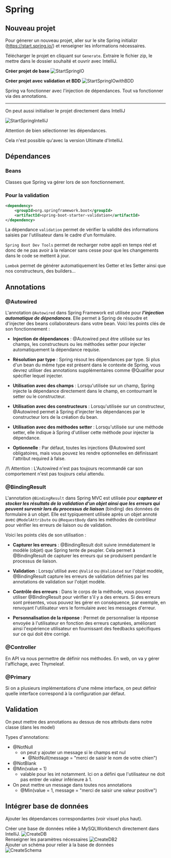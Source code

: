 # Spring

## Nouveau projet

Pour génerer un nouveau projet, aller sur le site Spring initializr (https://start.spring.io/) et renseigner les informations nécessaires. 

Télécharger le projet en cliquant sur `Generate`.
Extraire le fichier zip, le mettre dans le dossier souhaité et ouvrir avec IntelliJ.

**Créer projet de base**
![StartSpringIO](./GénérerProjetSpring.jpg)

**Créer projet avec validation et BDD**
![StartSpringIOwithBDD](./GénérerProjetSpring%20avec%20BDD.jpg)

Spring va fonctionner avec l'injection de dépendances. 
Tout va fonctionner via des annotations.

---
On peut aussi initialiser le projet directement dans IntelliJ

![StartSpringIntelliJ](./SpringInitializerIntelliJ.png)

Attention de bien sélectionner les dépendances. 

Cela n'est possible qu'avec la version Ultimate d'IntelliJ.

## Dépendances

### Beans

Classes que Spring va gérer lors de son fonctionnement.

### Pour la validation

```xml
<dependency>
    <groupId>org.springframework.boot</groupId>
    <artifactId>spring-boot-starter-validation</artifactId>
</dependency>
```

La dépendance `validation` permet de vérifier la validité des informations saisies par l'utilisateur dans le cadre d'un formulaire.

`Spring Boot Dev Tools` permet de recharger notre appli en temps réel et donc de ne pas avoir à la relancer sans cesse pour que les changements dans le code se mettent à jour.

`Lombok` permet de générer automatiquement les Getter et les Setter ainsi que nos constructeurs, des builders...

## Annotations
### @Autowired

L'annotation `@Autowired` dans Spring Framework est utilisée pour ***l'injection automatique de dépendances***. Elle permet à Spring de résoudre et d'injecter des beans collaborateurs dans votre bean. Voici les points clés de son fonctionnement :

- **Injection de dépendances** : @Autowired peut être utilisée sur les champs, les constructeurs ou les méthodes setter pour injecter automatiquement la dépendance requise.

- **Résolution par type** : Spring résout les dépendances par type. Si plus d'un bean du même type est présent dans le contexte de Spring, vous devrez utiliser des annotations supplémentaires comme @Qualifier pour spécifier lequel injecter.

- **Utilisation avec des champs** : Lorsqu'utilisée sur un champ, Spring injecte la dépendance directement dans le champ, en contournant le setter ou le constructeur.

- **Utilisation avec des constructeurs** : Lorsqu'utilisée sur un constructeur, @Autowired permet à Spring d'injecter les dépendances par le constructeur lors de la création du bean.

- **Utilisation avec des méthodes setter** : Lorsqu'utilisée sur une méthode setter, elle indique à Spring d'utiliser cette méthode pour injecter la dépendance.

- **Optionnelle** : Par défaut, toutes les injections @Autowired sont obligatoires, mais vous pouvez les rendre optionnelles en définissant l'attribut required à false.


/!\ Attention : L'Autowired n'est pas toujours recommandé car son comportement n'est pas toujours celui attendu.

### @BindingResult

L'annotation `@BindingResult` dans Spring MVC est utilisée pour ***capturer et stocker les résultats de la validation d'un objet ainsi que les erreurs qui peuvent survenir lors du processus de liaison*** (binding) des données de formulaire à un objet. Elle est typiquement utilisée après un objet annoté avec `@ModelAttribute` ou `@RequestBody` dans les méthodes de contrôleur pour vérifier les erreurs de liaison ou de validation.

Voici les points clés de son utilisation :

- **Capturer les erreurs** : @BindingResult doit suivre immédiatement le modèle (objet) que Spring tente de peupler. Cela permet à @BindingResult de capturer les erreurs qui se produisent pendant le processus de liaison.

- **Validation** : Lorsqu'utilisé avec `@Valid` ou `@Validated` sur l'objet modèle, @BindingResult capture les erreurs de validation définies par les annotations de validation sur l'objet modèle.

- **Contrôle des erreurs** : Dans le corps de la méthode, vous pouvez utiliser @BindingResult pour vérifier s'il y a des erreurs. Si des erreurs sont présentes, vous pouvez les gérer en conséquence, par exemple, en renvoyant l'utilisateur vers le formulaire avec les messages d'erreur.

- **Personnalisation de la réponse** : Permet de personnaliser la réponse envoyée à l'utilisateur en fonction des erreurs capturées, améliorant ainsi l'expérience utilisateur en fournissant des feedbacks spécifiques sur ce qui doit être corrigé.

### @Controller

En API va nous permettre de définir nos méthodes.
En web, on va y gérer l'affichage, avec Thymeleaf.

### @Primary

Si on a plusieurs implémentations d'une même interface, on peut définir quelle interface correspond à la configuration par défaut.

## Validation

On peut mettre des annotations au dessus de nos attributs dans notre classe (dans les model)

Types d'annotations:
- @NotNull
    - on peut y ajouter un message si le champs est nul 
        - @NotNull(message = "merci de saisir le nom de votre chien")
- @NotBlank
- @Min(value = 1)
    - valable pour les int notamment. Ici on a défini que l'utilisateur ne doit pas entrer de valeur inférieure à 1.
- On peut mettre un message dans toutes nos annotations
    - @Min(value = 1, message = "merci de saisir une valeur positive")





## Intégrer base de données

Ajouter les dépendances correspondantes (voir visuel plus haut).

Créer une base de données reliée à MySQLWorkbench directement dans IntelliJ.
![CreateDB](./CreateDB.jpg)  
Renseigner les paramètres nécessaires
![CreateDB2](./CreateDB2.jpg)  
Ajouter un schéma pour relier à la base de données  
![CreateSchema](./CreateSchema.jpg)